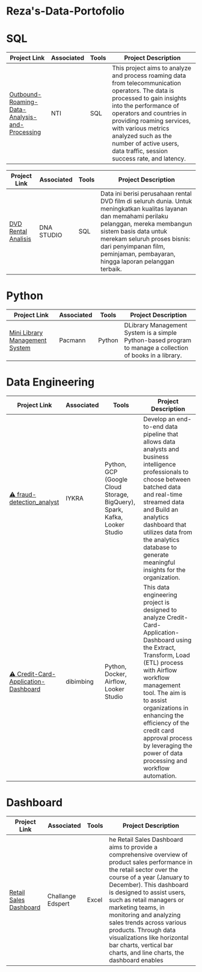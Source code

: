 # Reza's-Data-Portofolio

# SQL

| Project Link                                  | Associated | Tools                                           | Project Description                                                                                                                              |
|----------------------------------------------|------------|------------------------------------------------|--------------------------------------------------------------------------------------------------------------------------------------------------|
| [Outbound-Roaming-Data-Analysis-and-Processing](https://github.com/zareee12/Outbound-Roaming-Data-Analysis-and-Processing) |NTI|SQL| This project aims to analyze and process roaming data from telecommunication operators. The data is processed to gain insights into the performance of operators and countries in providing roaming services, with various metrics analyzed such as the number of active users, data traffic, session success rate, and latency. |

| Project Link                                  | Associated | Tools                                           | Project Description                                         
|----------------------------------------------|------------|------------------------------------------------|--------------------------------------------------------------------------------------------------------------------------------------------------|
| [DVD Rental Analisis](https://github.com/zareee12/sql-rental-dvd/tree/main) |DNA STUDIO|SQL| Data ini berisi perusahaan rental DVD film di seluruh dunia. Untuk meningkatkan kualitas layanan dan memahami perilaku pelanggan, mereka membangun sistem basis data untuk merekam seluruh proses bisnis: dari penyimpanan film, peminjaman, pembayaran, hingga laporan pelanggan terbaik. |

# Python

| Project Link                                  | Associated | Tools                                           | Project Description                                                                                                                              |
|----------------------------------------------|------------|------------------------------------------------|--------------------------------------------------------------------------------------------------------------------------------------------------|
| [Mini Library Management System](https://github.com/zareee12/Mini-Library-Management-System/tree/main) | Pacmann | Python | DLibrary Management System is a simple Python-based program to manage a collection of books in a library. |

# Data Engineering

| Project Link                                  | Associated | Tools                                           | Project Description                                                                                                                              |
|----------------------------------------------|------------|------------------------------------------------|--------------------------------------------------------------------------------------------------------------------------------------------------|
| [⚠️ fraud-detection_analyst](https://github.com/zareee12/fraud-detection_analyst) | IYKRA | Python, GCP (Google Cloud Storage, BigQuery), Spark, Kafka, Looker Studio | Develop an end-to-end data pipeline that allows data analysts and business intelligence professionals to choose between batched data and real-time streamed data and Build an analytics dashboard that utilizes data from the analytics database to generate meaningful insights for the organization. |
| [⚠️ Credit-Card-Application-Dashboard](https://github.com/zareee12/Credit-Card-Application-Dashboard) | dibimbing | Python, Docker, Airflow, Looker Studio | This data engineering project is designed to analyze Credit-Card-Application-Dashboard using the Extract, Transform, Load (ETL) process with Airflow workflow management tool. The aim is to assist organizations in enhancing the efficiency of the credit card approval process by leveraging the power of data processing and workflow automation. |

# Dashboard
| Project Link                                  | Associated | Tools                                           | Project Description                                                                                                                              |
|----------------------------------------------|------------|------------------------------------------------|--------------------------------------------------------------------------------------------------------------------------------------------------|
| [Retail Sales Dashboard](https://docs.google.com/spreadsheets/d/1Prl-u4KZoZlAlFEZllfnYEuyrZOb0CxGZv2Hf9b35LI/edit?hl=id&gid=1053070746#gid=1053070746) | Challange Edspert | Excel | he Retail Sales Dashboard aims to provide a comprehensive overview of product sales performance in the retail sector over the course of a year (January to December). This dashboard is designed to assist users, such as retail managers or marketing teams, in monitoring and analyzing sales trends across various products. Through data visualizations like horizontal bar charts, vertical bar charts, and line charts, the dashboard enables |
